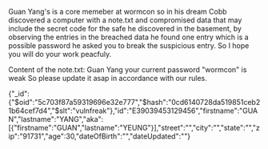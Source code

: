 Guan Yang's is a core memeber at wormcon so in his dream Cobb discovered a computer with a note.txt and compromised data that may include the secret code for the safe he discovered in the basement, by observing the entries in the breached data he found one entry which is a possible password he asked you to break the suspicious entry. So I hope you will do your work peacfuly.

Content of the note.txt: Guan Yang your current password "wormcon" is weak So please update it asap in accordance with our rules.

{"_id":{"$oid":"5c703f87a59319696e32e777","$hash":"0cd6140728da519851ceb21b64cef7d4","$slt":"vulnfreak"},"id":"E39039453129456","firstname":"GUAN","lastname":"YANG","aka":[{"firstname":"GUAN","lastname":"YEUNG"}],"street":"","city":"","state":"","zip":"91731","age":30,"dateOfBirth":"","dateUpdated":""}


